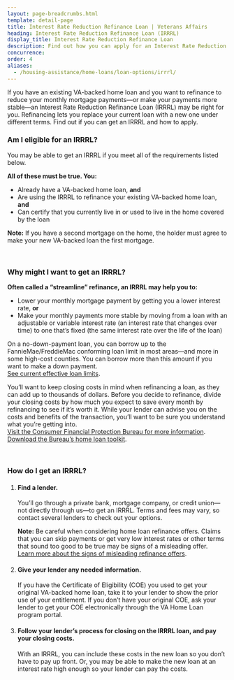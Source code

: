 ```yaml
---
layout: page-breadcrumbs.html
template: detail-page
title: Interest Rate Reduction Refinance Loan | Veterans Affairs
heading: Interest Rate Reduction Refinance Loan (IRRRL)
display_title: Interest Rate Reduction Refinance Loan
description: Find out how you can apply for an Interest Rate Reduction Refinance Loan to refinance an existing VA-backed loan and reduce monthly mortgage payments. 
concurrence:
order: 4
aliases:
  - /housing-assistance/home-loans/loan-options/irrrl/
---
```


<div class="va-introtext">

If you have an existing VA-backed home loan and you want to refinance to reduce your monthly mortgage payments—or make your payments more stable—an Interest Rate Reduction Refinance Loan (IRRRL) may be right for you. Refinancing lets you replace your current loan with a new one under different terms. Find out if you can get an IRRRL and how to apply.

</div>

<div class="feature">

### Am I eligible for an IRRRL?

You may be able to get an IRRRL if you meet all of the requirements listed below.

**All of these must be true. You:**

-	Already have a VA-backed home loan, **and**
-	Are using the IRRRL to refinance your existing VA-backed home loan, **and**
-	Can certify that you currently live in or used to live in the home covered by the loan

**Note:** If you have a second mortgage on the home, the holder must agree to make your new VA-backed loan the first mortgage.  

</div>

<br>

### Why might I want to get an IRRRL?

**Often called a “streamline” refinance, an IRRRL may help you to:**

-	Lower your monthly mortgage payment by getting you a lower interest rate, **or**
-	Make your monthly payments more stable by moving from a loan with an adjustable or variable interest rate (an interest rate that changes over time) to one that’s fixed (the same interest rate over the life of the loan)

On a no-down-payment loan, you can borrow up to the FannieMae/FreddieMac conforming loan limit in most areas—and more in some high-cost counties. You can borrow more than this amount if you want to make a down payment. <br>
[See current effective loan limits](https://www.benefits.va.gov/HOMELOANS/purchaseco_loan_limits.asp).

You’ll want to keep closing costs in mind when refinancing a loan, as they can add up to thousands of dollars. Before you decide to refinance, divide your closing costs by how much you expect to save every month by refinancing to see if it’s worth it. While your lender can advise you on the costs and benefits of the transaction, you’ll want to be sure you understand what you’re getting into. <br>
[Visit the Consumer Financial Protection Bureau for more information](https://www.consumerfinance.gov/owning-a-home/). <br />
[Download the Bureau’s home loan toolkit](http://files.consumerfinance.gov/f/201503_cfpb_your-home-loan-toolkit-web.pdf).

<br>

### How do I get an IRRRL?

<ol class="process">
<li class="process-step list-one">

#### Find a lender.
You’ll go through a private bank, mortgage company, or credit union—not directly through us—to get an IRRRL. Terms and fees may vary, so contact several lenders to check out your options.

**Note:** Be careful when considering home loan refinance offers. Claims that you can skip payments or get very low interest rates or other terms that sound too good to be true may be signs of a misleading offer. <br>
[Learn more about the signs of misleading refinance offers](https://www.blogs.va.gov/VAntage/43234/va-and-the-consumer-financial-protection-bureau-warn-against-home-loan-refinancing-offers-that-sound-too-good-to-be-true/).

</li>

<li class="process-step list-two">

#### Give your lender any needed information.
If you have the Certificate of Eligibility (COE) you used to get your original VA-backed home loan, take it to your lender to show the prior use of your entitlement. If you don’t have your original COE, ask your lender to get your COE electronically through the VA Home Loan program portal.

</li>

<li class="process-step list-three">

#### Follow your lender’s process for closing on the IRRRL loan, and pay your closing costs.
With an IRRRL, you can include these costs in the new loan so you don’t have to pay up front. Or, you may be able to make the new loan at an interest rate high enough so your lender can pay the costs.

</li>
</ol>

